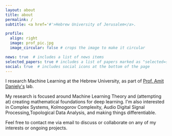 ```yaml
---
layout: about
title: about
permalink: /
subtitle: <a href='#'>Hebrew University of Jerusalem</a>. 

profile:
  align: right
  image: prof_pic.jpg
  image_circular: false # crops the image to make it circular

news: true  # includes a list of news items
selected_papers: true # includes a list of papers marked as "selected={true}"
social: true  # includes social icons at the bottom of the page
---
```

I research Machine Learning at the Hebrew University, as part of [Prof. Amit Daniely's](https://www.cs.huji.ac.il/w~amitd/) lab.

My research is focused around Machine Learning Theory and (attempting at) creating mathematical foundations for deep learning.
I'm also interested in Complex Systems, Kolmogorov Complexity, Audio Digital Signal Processing,Topological Data Analysis, and making things differentiable.

Feel free to contact me via email to discuss or collaborate on any of my interests or ongoing projects.

  

